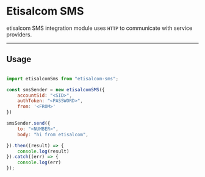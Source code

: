 # Etisalcom SMS

etisalcom SMS integration module uses `HTTP` to communicate with service providers.

***

## Usage

```javascript

import etisalcomSms from "etisalcom-sms";

const smsSender = new etisalcomSMS({
    accountSid: "<SID>",
    authToken: "<PASSWORD>",
    from: '<FROM>'
})

smsSender.send({
    to: "<NUMBER>",
    body: "hi from etisalcom",

}).then((result) => {
    console.log(result)
}).catch((err) => {
    console.log(err)
});
```
